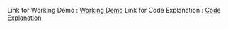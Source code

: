 Link for Working Demo : [Working Demo](https://drive.google.com/file/d/1IMArzCL9Vueyb3uNE0CJnezCIJD3HGv4/view?usp=sharing) 
Link for Code Explanation : [Code Explanation](https://drive.google.com/file/d/1F_4MujUKJzJgureGk6p9JNvPtEpvhWSO/view?usp=sharing) 

